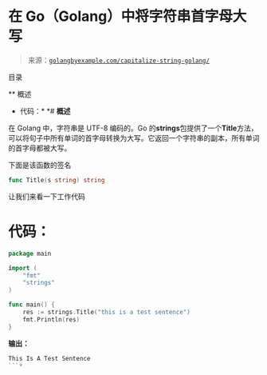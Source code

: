 <!--yml

类别：未分类

日期：2024-10-13 06:12:30

-->

# 在 Go（Golang）中将字符串首字母大写

> 来源：[`golangbyexample.com/capitalize-string-golang/`](https://golangbyexample.com/capitalize-string-golang/)

目录

**   概述

+   代码：*  *# **概述**

在 Golang 中，字符串是 UTF-8 编码的。Go 的**strings**包提供了一个**Title**方法，可以将句子中所有单词的首字母转换为大写。它返回一个字符串的副本，所有单词的首字母都被大写。

下面是该函数的签名

```go
func Title(s string) string
```

让我们来看一下工作代码

# **代码：**

```go
package main

import (
    "fmt"
    "strings"
)

func main() {
    res := strings.Title("this is a test sentence")
    fmt.Println(res)
}
```

**输出：**

```go
This Is A Test Sentence
```*

